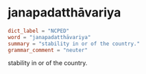 # janapadatthāvariya

``` toml
dict_label = "NCPED"
word = "janapadatthāvariya"
summary = "stability in or of the country."
grammar_comment = "neuter"
```

stability in or of the country.

